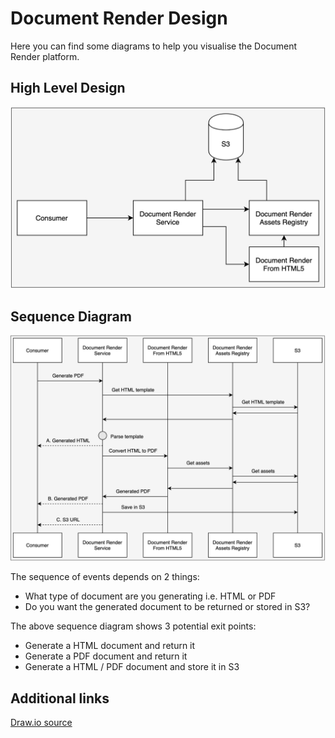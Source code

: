 # Document Render Design

Here you can find some diagrams to help you visualise the Document Render platform.

## High Level Design
![High Level Design](CHS/Document_Render/assets/Design/docRenderHighLevelDesign.png)

## Sequence Diagram 
![Sequence Diagram](CHS/Document_Render/assets/Design/docRenderSequenceDiagram.png)

The sequence of events depends on 2 things:

- What type of document are you generating i.e. HTML or PDF
- Do you want the generated document to be returned or stored in S3?

The above sequence diagram shows 3 potential exit points:

- Generate a HTML document and return it
- Generate a PDF document and return it
- Generate a HTML / PDF document and store it in S3

## Additional links

[Draw.io source](CHS/Document_Render/assets/Design/DocumentRender.drawio)


